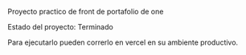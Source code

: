 Proyecto practico de front de portafolio de one 

Estado del proyecto: Terminado  

Para ejecutarlo pueden correrlo en vercel en su ambiente productivo.
